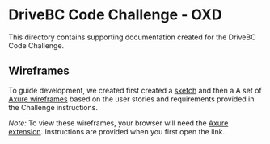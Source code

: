 # DriveBC Code Challenge - OXD

This directory contains supporting documentation created for the DriveBC Code Challenge.

## Wireframes

To guide development, we created first created a [sketch](./sketch/DriveBC-Large%20screen-map%20navigation%20sketch.pdf) and then a A set of [Axure wireframes](./wireframe-prototype/start.html) based on the user stories and requirements provided in the Challenge instructions.

*Note:* To view these wireframes, your browser will need the [Axure extension](https://chrome.google.com/webstore/detail/dogkpdfcklifaemcdfbildhcofnopogp). Instructions are provided when you first open the link.
